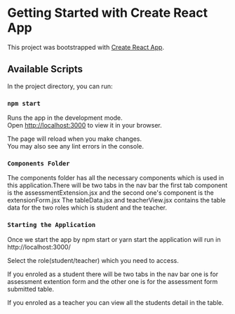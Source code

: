 # Getting Started with Create React App

This project was bootstrapped with [Create React App](https://github.com/facebook/create-react-app).

## Available Scripts

In the project directory, you can run:

### `npm start`

Runs the app in the development mode.\
Open [http://localhost:3000](http://localhost:3000) to view it in your browser.

The page will reload when you make changes.\
You may also see any lint errors in the console.

### `Components Folder`

The components folder has all the necessary components which is used in this application.There will be two tabs in the nav bar the first tab component is the assessmentExtension.jsx
and the second one's component is the extensionForm.jsx
The tableData.jsx and teacherView.jsx contains the table data for the two roles which is student and the teacher.

### `Starting the Application`

Once we start the app by npm start or yarn start the application will run in http://localhost:3000/

Select the role(student/teacher) which you need to access.

If you enroled as a student there will be two tabs in the nav bar one is for assessment extention form and the other one is for the assessment form submitted table.

If you enroled as a teacher you can view all the students detail in the table.
